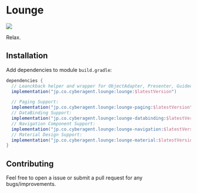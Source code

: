 # Lounge

<p>
  <a href="https://search.maven.org/artifact/jp.co.cyberagent.lounge/lounge/">
    <img src="https://search.maven.org/search?q=g:jp.co.cyberagent.lounge"/>
  </a>
</p>

Relax.

## Installation

Add dependencies to module `build.gradle`:

```gradle
dependencies {
  // Leanckback helper and wrapper for ObjectAdapter, Presenter, GuidedAction and et al.
  implementation("jp.co.cyberagent.lounge:lounge:$latestVersion")

  // Paging Support:
  implementation("jp.co.cyberagent.lounge:lounge-paging:$latestVersion")
  // DataBinding Support:
  implementation("jp.co.cyberagent.lounge:lounge-databinding:$latestVersion")
  // Navigation Component Support:
  implementation("jp.co.cyberagent.lounge:lounge-navigation:$latestVersion")
  // Material Design Support:
  implementation("jp.co.cyberagent.lounge:lounge-material:$latestVersion")
}
```

## Contributing

Feel free to open a issue or submit a pull request for any bugs/improvements.
